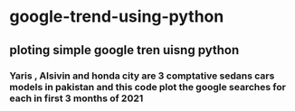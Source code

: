# google-trend-using-python
## ploting simple google tren uisng python
### Yaris , Alsivin and honda city  are 3  comptative sedans cars models  in pakistan   and this code plot the google searches for  each  in first 3 months of 2021
